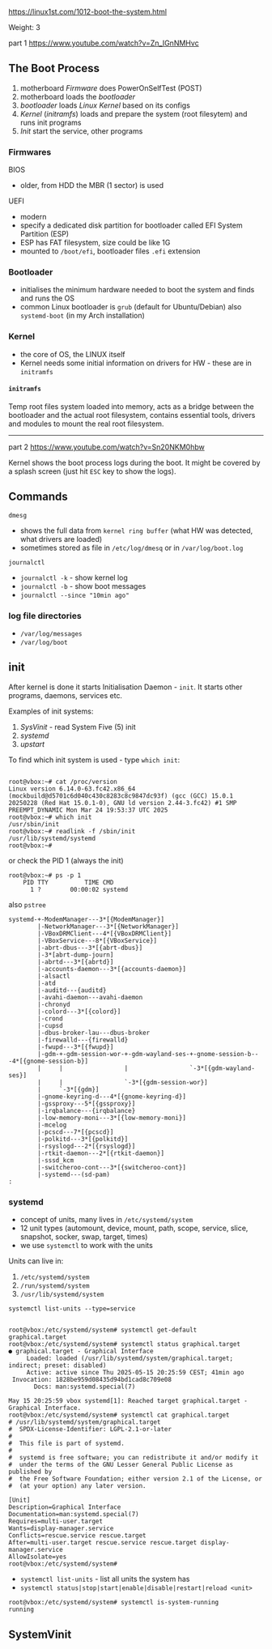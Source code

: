 https://linux1st.com/1012-boot-the-system.html

Weight: 3

part 1 https://www.youtube.com/watch?v=Zn_IGnNMHvc
## The Boot Process

1. motherboard _Firmware_ does PowerOnSelfTest (POST)
2. motherboard loads the _bootloader_
3. _bootloader_ loads _Linux Kernel_ based on its configs
4. _Kernel_ (_initramfs_) loads and prepare the system (root filesytem) and runs init programs
5. _Init_ start the service, other programs


### Firmwares

BIOS
- older, from HDD the MBR (1 sector) is used

UEFI
- modern
- specify a dedicated disk partition for bootloader called EFI System Partition (ESP)
- ESP has FAT filesystem, size could be like 1G
- mounted to `/boot/efi`, bootloader files `.efi` extension

### Bootloader

- initialises the minimum hardware needed to boot the system and finds and runs the OS
- common Linux bootloader is `grub` (default for Ubuntu/Debian) also `systemd-boot` (in my Arch installation)

### Kernel

- the core of OS, the LINUX itself
- Kernel needs some initial information on drivers for HW - these are in `initramfs`

#### `initramfs`

Temp root files system loaded into memory, acts as a bridge between the bootloader and the actual root filesystem, contains essential tools, drivers and modules to mount the real root filesystem.

---

part 2 https://www.youtube.com/watch?v=Sn20NKM0hbw

Kernel shows the boot process logs during the boot. It might be covered by a splash screen (just hit `ESC` key to show the logs).
## Commands

`dmesg`

- shows the full data from `kernel ring buffer` (what HW was detected, what drivers are loaded)
- sometimes stored as file in `/etc/log/dmesq` or in `/var/log/boot.log`

`journalctl`

- `journalctl -k` - show kernel log
- `journalctl -b` - show boot messages
- `journalctl --since "10min ago"`

### log file directories

- `/var/log/messages`
- `/var/log/boot`


## init

After kernel is done it starts Initialisation Daemon - `init`. It starts other programs, daemons, services etc.

Examples of init systems:

1. _SysVinit_ - read System Five (5) init
2. _systemd_
3. _upstart_

To find which init system is used - type `which init`:

``` FEDORA

root@vbox:~# cat /proc/version 
Linux version 6.14.0-63.fc42.x86_64 (mockbuild@d5701c6d040c430c8283c8c9847dc93f) (gcc (GCC) 15.0.1 20250228 (Red Hat 15.0.1-0), GNU ld version 2.44-3.fc42) #1 SMP PREEMPT_DYNAMIC Mon Mar 24 19:53:37 UTC 2025
root@vbox:~# which init
/usr/sbin/init
root@vbox:~# readlink -f /sbin/init 
/usr/lib/systemd/systemd
root@vbox:~# 
```

or check the PID 1 (always the init)

```
root@vbox:~# ps -p 1
    PID TTY          TIME CMD
      1 ?        00:00:02 systemd
```

also `pstree`

```
systemd-+-ModemManager---3*[{ModemManager}]
        |-NetworkManager---3*[{NetworkManager}]
        |-VBoxDRMClient---4*[{VBoxDRMClient}]
        |-VBoxService---8*[{VBoxService}]
        |-abrt-dbus---3*[{abrt-dbus}]
        |-3*[abrt-dump-journ]
        |-abrtd---3*[{abrtd}]
        |-accounts-daemon---3*[{accounts-daemon}]
        |-alsactl
        |-atd
        |-auditd---{auditd}
        |-avahi-daemon---avahi-daemon
        |-chronyd
        |-colord---3*[{colord}]
        |-crond
        |-cupsd
        |-dbus-broker-lau---dbus-broker
        |-firewalld---{firewalld}
        |-fwupd---3*[{fwupd}]
        |-gdm-+-gdm-session-wor-+-gdm-wayland-ses-+-gnome-session-b---4*[{gnome-session-b}]
        |     |                 |                 `-3*[{gdm-wayland-ses}]
        |     |                 `-3*[{gdm-session-wor}]
        |     `-3*[{gdm}]
        |-gnome-keyring-d---4*[{gnome-keyring-d}]
        |-gssproxy---5*[{gssproxy}]
        |-irqbalance---{irqbalance}
        |-low-memory-moni---3*[{low-memory-moni}]
        |-mcelog
        |-pcscd---7*[{pcscd}]
        |-polkitd---3*[{polkitd}]
        |-rsyslogd---2*[{rsyslogd}]
        |-rtkit-daemon---2*[{rtkit-daemon}]
        |-sssd_kcm
        |-switcheroo-cont---3*[{switcheroo-cont}]
        |-systemd---(sd-pam)
:

```

### systemd


- concept of units, many lives in `/etc/systemd/system`
- 12 unit types (automount, device, mount, path, scope, service, slice, snapshot, socker, swap, target, times)
- we use `systemctl` to work with the units

Units can live in:

1. `/etc/systemd/system`
2. `/run/systemd/system`
3. `/usr/lib/systemd/system`

```list systemd units of a specif type
systemctl list-units --type=service
```

```type=targets

root@vbox:/etc/systemd/system# systemctl get-default 
graphical.target
root@vbox:/etc/systemd/system# systemctl status graphical.target 
● graphical.target - Graphical Interface
     Loaded: loaded (/usr/lib/systemd/system/graphical.target; indirect; preset: disabled)
     Active: active since Thu 2025-05-15 20:25:59 CEST; 41min ago
 Invocation: 1828be959d08435d94bd1cad8c709e08
       Docs: man:systemd.special(7)

May 15 20:25:59 vbox systemd[1]: Reached target graphical.target - Graphical Interface.
root@vbox:/etc/systemd/system# systemctl cat graphical.target 
# /usr/lib/systemd/system/graphical.target
#  SPDX-License-Identifier: LGPL-2.1-or-later
#
#  This file is part of systemd.
#
#  systemd is free software; you can redistribute it and/or modify it
#  under the terms of the GNU Lesser General Public License as published by
#  the Free Software Foundation; either version 2.1 of the License, or
#  (at your option) any later version.

[Unit]
Description=Graphical Interface
Documentation=man:systemd.special(7)
Requires=multi-user.target
Wants=display-manager.service
Conflicts=rescue.service rescue.target
After=multi-user.target rescue.service rescue.target display-manager.service
AllowIsolate=yes
root@vbox:/etc/systemd/system# 

```

- `systemctl list-units` - list all units the system has
- `systemctl status|stop|start|enable|disable|restart|reload <unit>`

```
root@vbox:/etc/systemd/system# systemctl is-system-running 
running
```

## SystemVinit

